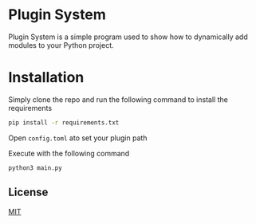 # Plugin System
Plugin System is a simple program used to show how to dynamically add modules to your Python project.

# Installation
Simply clone the repo and run the following command to install the requirements
```bash
pip install -r requirements.txt
```

Open `config.toml` ato set your plugin path

Execute with the following command
```
python3 main.py
```

## License
[MIT](https://choosealicense.com/licenses/mit/)
